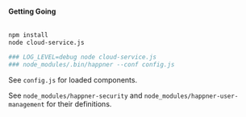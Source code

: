 
#### Getting Going

```bash

npm install
node cloud-service.js

### LOG_LEVEL=debug node cloud-service.js
### node_modules/.bin/happner --conf config.js

```

See `config.js` for loaded components.

See `node_modules/happner-security` and `node_modules/happner-user-management` for their definitions.

